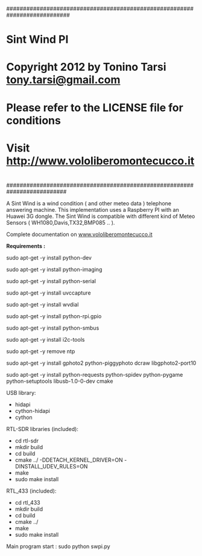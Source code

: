 ###########################################################################
# Sint Wind PI
# Copyright 2012 by Tonino Tarsi <tony.tarsi@gmail.com>
#
# Please refer to the LICENSE file for conditions
# Visit http://www.vololiberomontecucco.it
#
##########################################################################


A Sint Wind is a wind condition ( and other meteo data ) telephone answering machine. 
This implementation uses a Raspberry PI with an Huawei 3G dongle. The Sint Wind is compatible with different kind of Meteo Sensors ( WH1080,Davis,TX32,BMP085 .. ).

Complete documentation on www.vololiberomontecucco.it

**Requirements :**

sudo apt-get -y install python-dev

sudo apt-get -y install python-imaging

sudo apt-get -y install python-serial

sudo apt-get -y install uvccapture

sudo apt-get -y install wvdial

sudo apt-get -y install python-rpi.gpio

sudo apt-get -y install python-smbus

sudo apt-get -y install i2c-tools

sudo apt-get -y remove ntp

sudo apt-get -y install gphoto2  python-piggyphoto dcraw libgphoto2-port10

sudo apt-get -y install python-requests python-spidev python-pygame python-setuptools libusb-1.0-0-dev cmake 



USB library:
- hidapi
- cython-hidapi
- cython


RTL-SDR libraries (included):
- cd rtl-sdr
- mkdir build
- cd build
- cmake ../  -DDETACH_KERNEL_DRIVER=ON -DINSTALL_UDEV_RULES=ON
- make
- sudo make install 
 

RTL_433 (included):
- cd rtl_433
- mkdir build
- cd build
- cmake ../
- make
- sudo make install


Main program start : sudo python swpi.py


